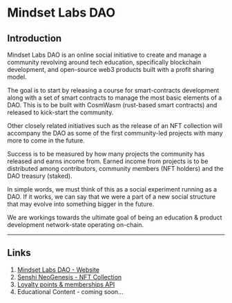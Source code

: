 # Mindset Labs DAO

## Introduction

Mindset Labs DAO is an online social initiative to create and manage a community revolving around tech education, specifically blockchain development, and open-source web3 products built with a profit sharing model.

The goal is to start by releasing a course for smart-contracts development along with a set of smart contracts to manage the most basic elements of a DAO. This is to be built with CosmWasm (rust-based smart contracts) and released to kick-start the community.

Other closely related initiatives such as the release of an NFT collection will accompany the DAO as some of the first community-led projects with many more to come in the future.

Success is to be measured by how many projects the community has released and earns income from. Earned income from projects is to be distributed among contributors, community members (NFT holders) and the DAO treasury (staked).

In simple words, we must think of this as a social experiment running as a DAO. If it works, we can say that we were a part of a new social structure that may evolve into something bigger in the future.

We are workings towards the ultimate goal of being an education & product development network-state operating on-chain.

---

## Links

1. [Mindset Labs DAO - Website](https://mindsetlabs.io)
2. [Senshi NeoGenesis - NFT Collection](https://x.com/InjectiveSenshi)
3. [Loyalty points & memberships API](https://github.com/mindset-labs/loyaltybank)
4. Educational Content - coming soon...
